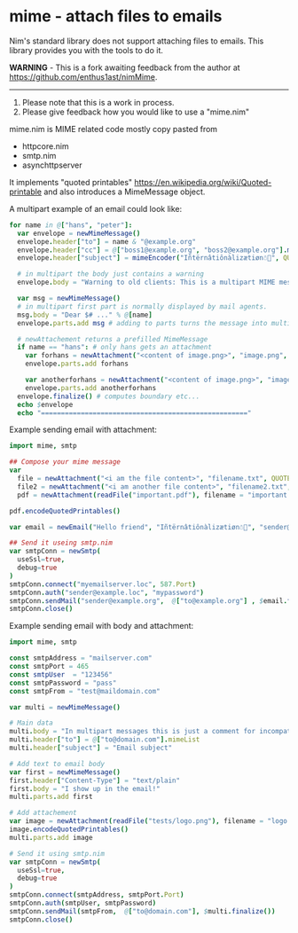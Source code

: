 # mime - attach files to emails

Nim's standard library does not support attaching files to emails. This library provides you with the tools to do it.

**WARNING** - This is a fork awaiting feedback from the author at https://github.com/enthus1ast/nimMime.

____

1. Please note that this is a work in process.
2. Please give feedback how you would like to use a "mime.nim"

mime.nim is MIME related code mostly copy pasted from
- httpcore.nim
- smtp.nim
- asynchttpserver

It implements "quoted printables" https://en.wikipedia.org/wiki/Quoted-printable
and also introduces a MimeMessage object.


A multipart example of an email could look like:

```nim
for name in @["hans", "peter"]:
  var envelope = newMimeMessage()
  envelope.header["to"] = name & "@example.org"
  envelope.header["cc"] = @["boss1@example.org", "boss2@example.org"].mimeList()
  envelope.header["subject"] = mimeEncoder("Iñtërnâtiônàlizætiøn☃💩", QUOTED_PRINTABLES, true)

  # in multipart the body just contains a warning
  envelope.body = "Warning to old clients: This is a multipart MIME message! "

  var msg = newMimeMessage()
  # in multipart first part is normally displayed by mail agents.
  msg.body = "Dear $# ..." % @[name]
  envelope.parts.add msg # adding to parts turns the message into multipart.

  # newAttachement returns a prefilled MimeMessage
  if name == "hans": # only hans gets an attachment
    var forhans = newAttachment("<content of image.png>", "image.png", BASE64)
    envelope.parts.add forhans

    var anotherforhans = newAttachment("<content of image.png>", "image.png", QUOTED_PRINTABLES)
    envelope.parts.add anotherforhans
  envelope.finalize() # computes boundary etc...
  echo $envelope
  echo "===================================================="
```


Example sending email with attachment:

```nim
import mime, smtp

## Compose your mime message
var
  file = newAttachment("<i am the file content>", "filename.txt", QUOTED_PRINTABLES)
  file2 = newAttachment("<i am another file content>", "filename2.txt", BASE64)
  pdf = newAttachment(readFile("important.pdf"), filename = "important.pdf")

pdf.encodeQuotedPrintables()

var email = newEmail("Hello friend", "Iñtërnâtiônàlizætiøn☃💩", "sender@example.org", @["to@example.org"], attachments = @[file,file2,pdf])

## Send it useing smtp.nim
var smtpConn = newSmtp(
  useSsl=true,
  debug=true
)
smtpConn.connect("myemailserver.loc", 587.Port)
smtpConn.auth("sender@example.loc", "mypassword")
smtpConn.sendMail("sender@example.org",  @["to@example.org"] , $email.finalize())
smtpConn.close()
```


Example sending email with body and attachment:

```nim
import mime, smtp

const smtpAddress = "mailserver.com"
const smtpPort = 465
const smtpUser  = "123456"
const smtpPassword = "pass"
const smtpFrom = "test@maildomain.com"

var multi = newMimeMessage()

# Main data
multi.body = "In multipart messages this is just a comment for incompatible clients"
multi.header["to"] = @["to@domain.com"].mimeList
multi.header["subject"] = "Email subject"

# Add text to email body
var first = newMimeMessage()
first.header["Content-Type"] = "text/plain"
first.body = "I show up in the email!"
multi.parts.add first

# Add attachement
var image = newAttachment(readFile("tests/logo.png"), filename = "logo.png")
image.encodeQuotedPrintables()
multi.parts.add image

# Send it using smtp.nim
var smtpConn = newSmtp(
  useSsl=true,
  debug=true
)
smtpConn.connect(smtpAddress, smtpPort.Port)
smtpConn.auth(smtpUser, smtpPassword)
smtpConn.sendMail(smtpFrom,  @["to@domain.com"], $multi.finalize())
smtpConn.close()
```